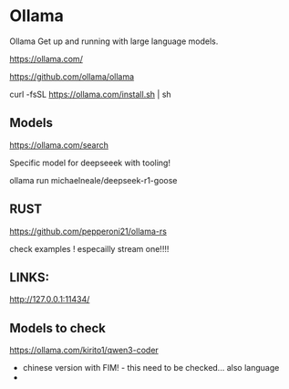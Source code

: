 # Ollama


Ollama
Get up and running with large language models.



https://ollama.com/

https://github.com/ollama/ollama


curl -fsSL https://ollama.com/install.sh | sh


## Models

https://ollama.com/search

Specific model for deepseeek with tooling!

ollama run michaelneale/deepseek-r1-goose





## RUST 

https://github.com/pepperoni21/ollama-rs

check examples ! especailly stream one!!!!



## LINKS:

http://127.0.0.1:11434/





## Models to check


https://ollama.com/kirito1/qwen3-coder
 - chinese version with FIM! - this need to be checked... also language 
 - 




